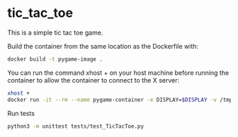 # tic_tac_toe
This is a simple tic tac toe game.

Build the container from the same location as the Dockerfile with:

```sh
docker build -t pygame-image .
```

You can run the command xhost + on your host machine before running the container to allow the container to connect to the X server:

```sh
xhost +
docker run -it --rm --name pygame-container -e DISPLAY=$DISPLAY -v /tmp/.X11-unix:/tmp/.X11-unix pygame-image
```

Run tests

```sh
python3 -m unittest tests/test_TicTacToe.py
```